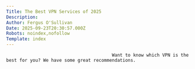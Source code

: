 ```yaml
---
Title: The Best VPN Services of 2025
Description: 
Author: Fergus O'Sullivan
Date: 2025-09-23T20:30:57.000Z
Robots: noindex,nofollow
Template: index
---
```


                                            Want to know which VPN is the best for you? We have some great recommendations.
                                        